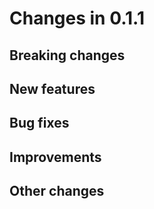 # Changes in 0.1.1


## Breaking changes


## New features


## Bug fixes


## Improvements


## Other changes
